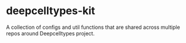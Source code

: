 # deepcelltypes-kit
A collection of configs and util functions that are shared across multiple repos around Deepcelltypes project.
